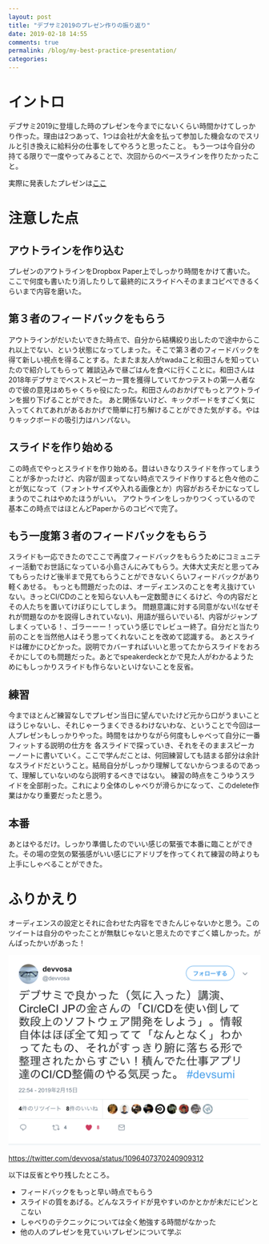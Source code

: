 ```yaml
---
layout: post
title: "デブサミ2019のプレゼン作りの振り返り"
date: 2019-02-18 14:55
comments: true
permalink: /blog/my-best-practice-presentation/
categories:
---
```


# イントロ

デブサミ2019に登壇した時のプレゼンを今までにないくらい時間かけてしっかり作った。理由は2つあって、1つは会社が大金を払って参加した機会なのでスリルと引き換えに給料分の仕事をしてやろうと思ったこと。
もう一つは今自分の持てる限りで一度やってみることで、次回からのベースラインを作りたかったこと。

実際に発表したプレゼンは[ここ](https://speakerdeck.com/kimh/cdwoshi-idao-siteshu-duan-shang-falsesohutoueakai-fa-wosiyou)

# 注意した点

## アウトラインを作り込む

プレゼンのアウトラインをDropbox Paper上でしっかり時間をかけて書いた。ここで何度も書いたり消したりして最終的にスライドへそのままコピペできるくらいまで内容を磨いた。

## 第３者のフィードバックをもらう

アウトラインがだいたいできた時点で、自分から結構絞り出したので途中からこれ以上でない、という状態になってしまった。そこで第３者のフィードバックを得て新しい視点を得ることする。たまたま友人がtwadaこと和田さんを知っていたので紹介してもらって
雑談込みで昼ごはんを食べに行くことに。和田さんは2018年デブサミでベストスピーカー賞を獲得していてかつテストの第一人者なので彼の意見はめちゃくちゃ役にたった。和田さんのおかげでもっとアウトラインを掘り下げることができた。
あと関係ないけど、キックボードをすごく気に入ってくれてあれがあるおかげで簡単に打ち解けることができた気がする。やはりキックボードの吸引力はハンパない。

## スライドを作り始める

この時点でやっとスライドを作り始める。昔はいきなりスライドを作ってしまうことが多かったけど、内容が固まってない時点でスライド作りすると色々他のことが気になって（フォントサイズや入れる画像とか）内容がおろそかになってしまうのでこれはやめたほうがいい。
アウトラインをしっかりつくっているので基本この時点ではほとんどPaperからのコピペで完了。

## もう一度第３者のフィードバックをもらう

スライドも一応できたのでここで再度フィードバックをもらうためにコミュニティー活動でお世話になっている小島さんにみてもらう。大体大丈夫だと思ってみてもらったけど後半まで見てもらうことができないくらいフィードバックがあり軽くあせる。
もっとも問題だったのは、オーディエンスのことを考え抜けていない。きっとCI/CDのことを知らない人も一定数聞きにくるけど、今の内容だとその人たちを置いてけぼりにしてしまう。
問題意識に対する同意がない!(なぜそれが問題なのかを説得しきれていない)、用語が揺らいでいる!、内容がジャンプしまくっている！、ゴラーーー！っていう感じでレビュー終了。自分だと当たり前のことを当然他人はそう思ってくれないことを改めて認識する。
あとスライドは確かにひどかった。説明でカバーすればいいと思ってたからスライドをおろそかにしてのも問題だった。あとでspeakerdeckとかで見た人がわかるようためにもしっかりスライドも作らないといけないことを反省。

## 練習

今までほとんど練習なしでプレゼン当日に望んでいたけど元から口がうまいことほうじゃないし、それじゃーうまくできるわけないわな、ということで今回は一人プレゼンもしっかりやった。時間をはかりながら何度もしゃべって自分に一番フィットする説明の仕方を
各スライドで探っていき、それをそのままスピーカーノートに書いていく。ここで学んだことは、何回練習しても詰まる部分は余計なスライドだということ。結局自分がしっかり理解してないからつまるのであって、理解していないのなら説明するべきではない。
練習の時点をこうゆうスライドを全部削った。これにより全体のしゃべりが滑らかになって、このdelete作業はかなり重要だったと思う。

## 本番

あとはやるだけ。しっかり準備したのでいい感じの緊張で本番に臨ことができた。その場の空気の緊張感がいい感じにアドリブを作ってくれて練習の時よりも上手にしゃべることができた。

# ふりかえり

オーディエンスの設定とそれに合わせた内容をできたんじゃないかと思う。このツイートは自分のやったことが無駄じゃないと思えたのですごく嬉しかった。がんばったかいがあった！

![devsumi_tweet](/assets/devsumi_tweet.png)

https://twitter.com/devvosa/status/1096407370240909312


以下は反省とやり残したところ。

- フィードバックをもっと早い時点でもらう
- スライドの質をあげる。どんなスライドが見やすいのかとかが未だにピンとこない
- しゃべりのテクニックについては全く勉強する時間がなかった
- 他の人のプレゼンを見ていいプレゼンについて学ぶ
